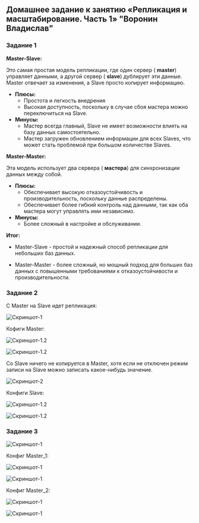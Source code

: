 ## Домашнее задание к занятию «Репликация и масштабирование. Часть 1» "Воронин Владислав"


### Задание 1

**Master-Slave:**

Это самая простая модель репликации, где один сервер ( **master**) управляет данными, а другой сервер ( **slave**) дублирует эти данные. Master отвечает за изменения, а Slave просто копирует информацию.  

* **Плюсы:**
    * Простота и легкость внедрения
    * Высокая доступность, поскольку в случае сбоя мастера можно переключиться на Slave.
* **Минусы:**
    * Мастер всегда главный, Slave не имеет возможности влиять на базу данных самостоятельно.
    * Мастер загружен обновлением информации для всех Slaves, что может стать проблемой при большом количестве Slaves.

**Master-Master:**

Эта модель использует два сервера ( **мастера**) для синхронизации данных между собой. 

* **Плюсы:**
    *   Обеспечивает высокую отказоустойчивость и производительность, поскольку данные распределены. 
    *   Обеспечивает  более гибкий контроль над данными, так как оба мастера могут управлять ими независимо. 
* **Минусы:**
    *  Более сложный в настройке и обслуживании.

**Итог:**

* Master-Slave - простой и надежный способ репликации для небольших баз данных. 

* Master-Master - более сложный, но мощный подход для больших баз данных с повышенными требованиями к отказоустойчивости и производительности.

### Задание 2

C Master на Slave идет репликация:

![Скриншот-1](https://github.com/vodin26/homework_12-06/blob/main/img/Master_1.png)

Кофиги Master:

![Скриншот-1.2](https://github.com/vodin26/homework_12-06/blob/main/img/Conf_Master_1.png)

![Скриншот-1.2](https://github.com/vodin26/homework_12-06/blob/main/img/Conf_Master_2.png)

Со Slave ничего не копируется в Master, хотя если не отключен режим записи на Slave можно записать какое-нибудь значение.

![Скриншот-2](https://github.com/vodin26/homework_12-06/blob/main/img/Slave_1.png)

Конфиги Slave:

![Скриншот-1.2](https://github.com/vodin26/homework_12-06/blob/main/img/Conf_Slave_1.png)

![Скриншот-1.2](https://github.com/vodin26/homework_12-06/blob/main/img/Conf_slave_2.png)

### Задание 3

![Скриншот-1](https://github.com/vodin26/homework_12-06/blob/main/img/Master_1.2.png)

Конфиг Master_1:

![Скриншот-1](https://github.com/vodin26/homework_12-06/blob/main/img/Master_2_1.png)

![Скриншот-1](https://github.com/vodin26/homework_12-06/blob/main/img/Master_2_2.png)

Конфиг Master_2:

![Скриншот-1](https://github.com/vodin26/homework_12-06/blob/main/img/Master_3_1.png)

![Скриншот-1](https://github.com/vodin26/homework_12-06/blob/main/img/Master_3_2.png)